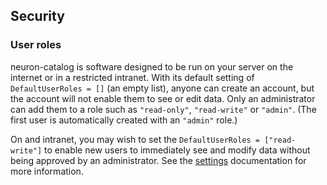 ## Security

### User roles

neuron-catalog is software designed to be run on your server on the
internet or in a restricted intranet. With its default setting of
`DefaultUserRoles = []` (an empty list), anyone can create an account,
but the account will not enable them to see or edit data. Only an
administrator can add them to a role such as `"read-only"`,
`"read-write"` or `"admin"`. (The first user is automatically created
with an `"admin"` role.)

On and intranet, you may wish to set the `DefaultUserRoles =
["read-write"]` to enable new users to immediately see and modify data
without being approved by an administrator. See the
[settings](settings.md) documentation for more information.

